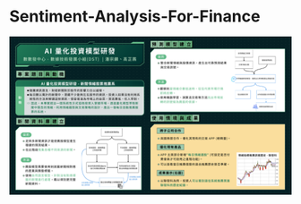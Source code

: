 # Sentiment-Analysis-For-Finance
![](https://github.com/ZCKAO/Sentiment-Analysis-For-Finance/blob/main/Research%20of%20AI%20quantitative%20investment%20model.jpeg)

